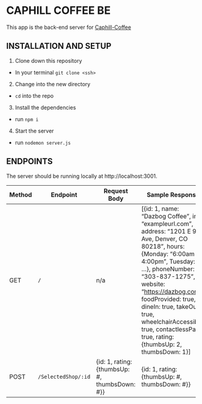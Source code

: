 
# CAPHILL COFFEE BE

This app is the back-end server for [Caphill-Coffee](https://github.com/alfonsojack/caphill-coffee) 

## INSTALLATION AND SETUP
1. Clone down this repository
- In your terminal `git clone <ssh>`
2. Change into the new directory
- `cd` into the repo
3. Install the dependencies
- run `npm i` 
4. Start the server
- run `nodemon server.js`

## ENDPOINTS
The server should be running locally at http://localhost:3001.

| Method | Endpoint | Request Body | Sample Response |
|--------|----------|--------------|-----------------|
| GET    | `/`      | n/a          | [{id: 1, name: “Dazbog Coffee”, img: “exampleurl.com”, address: “1201 E 9th Ave, Denver, CO 80218”, hours: {Monday: “6:00am - 4:00pm”, Tuesday: …}, phoneNumber: “303-837-1275”, website: “https://dazbog.com”, foodProvided: true, dineIn: true, takeOut: true, wheelchairAccessible: true, contactlessPay: true, rating: {thumbsUp: 2, thumbsDown: 1}] |
| POST   | `/SelectedShop/:id` | {id: 1, rating: {thumbsUp: #, thumbsDown: #}} | {id: 1, rating: {thumbsUp: #, thumbsDown: #}} |
